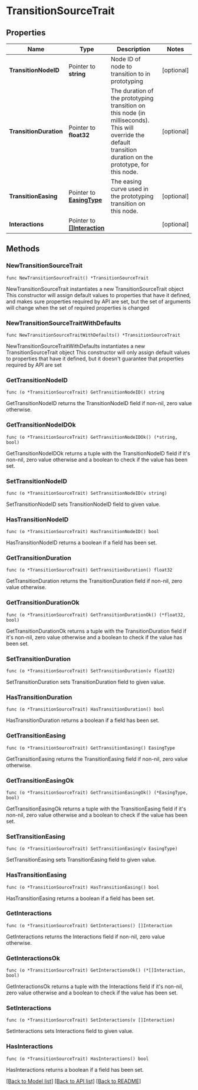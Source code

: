 # TransitionSourceTrait

## Properties

Name | Type | Description | Notes
------------ | ------------- | ------------- | -------------
**TransitionNodeID** | Pointer to **string** | Node ID of node to transition to in prototyping | [optional] 
**TransitionDuration** | Pointer to **float32** | The duration of the prototyping transition on this node (in milliseconds). This will override the default transition duration on the prototype, for this node. | [optional] 
**TransitionEasing** | Pointer to [**EasingType**](EasingType.md) | The easing curve used in the prototyping transition on this node. | [optional] 
**Interactions** | Pointer to [**[]Interaction**](Interaction.md) |  | [optional] 

## Methods

### NewTransitionSourceTrait

`func NewTransitionSourceTrait() *TransitionSourceTrait`

NewTransitionSourceTrait instantiates a new TransitionSourceTrait object
This constructor will assign default values to properties that have it defined,
and makes sure properties required by API are set, but the set of arguments
will change when the set of required properties is changed

### NewTransitionSourceTraitWithDefaults

`func NewTransitionSourceTraitWithDefaults() *TransitionSourceTrait`

NewTransitionSourceTraitWithDefaults instantiates a new TransitionSourceTrait object
This constructor will only assign default values to properties that have it defined,
but it doesn't guarantee that properties required by API are set

### GetTransitionNodeID

`func (o *TransitionSourceTrait) GetTransitionNodeID() string`

GetTransitionNodeID returns the TransitionNodeID field if non-nil, zero value otherwise.

### GetTransitionNodeIDOk

`func (o *TransitionSourceTrait) GetTransitionNodeIDOk() (*string, bool)`

GetTransitionNodeIDOk returns a tuple with the TransitionNodeID field if it's non-nil, zero value otherwise
and a boolean to check if the value has been set.

### SetTransitionNodeID

`func (o *TransitionSourceTrait) SetTransitionNodeID(v string)`

SetTransitionNodeID sets TransitionNodeID field to given value.

### HasTransitionNodeID

`func (o *TransitionSourceTrait) HasTransitionNodeID() bool`

HasTransitionNodeID returns a boolean if a field has been set.

### GetTransitionDuration

`func (o *TransitionSourceTrait) GetTransitionDuration() float32`

GetTransitionDuration returns the TransitionDuration field if non-nil, zero value otherwise.

### GetTransitionDurationOk

`func (o *TransitionSourceTrait) GetTransitionDurationOk() (*float32, bool)`

GetTransitionDurationOk returns a tuple with the TransitionDuration field if it's non-nil, zero value otherwise
and a boolean to check if the value has been set.

### SetTransitionDuration

`func (o *TransitionSourceTrait) SetTransitionDuration(v float32)`

SetTransitionDuration sets TransitionDuration field to given value.

### HasTransitionDuration

`func (o *TransitionSourceTrait) HasTransitionDuration() bool`

HasTransitionDuration returns a boolean if a field has been set.

### GetTransitionEasing

`func (o *TransitionSourceTrait) GetTransitionEasing() EasingType`

GetTransitionEasing returns the TransitionEasing field if non-nil, zero value otherwise.

### GetTransitionEasingOk

`func (o *TransitionSourceTrait) GetTransitionEasingOk() (*EasingType, bool)`

GetTransitionEasingOk returns a tuple with the TransitionEasing field if it's non-nil, zero value otherwise
and a boolean to check if the value has been set.

### SetTransitionEasing

`func (o *TransitionSourceTrait) SetTransitionEasing(v EasingType)`

SetTransitionEasing sets TransitionEasing field to given value.

### HasTransitionEasing

`func (o *TransitionSourceTrait) HasTransitionEasing() bool`

HasTransitionEasing returns a boolean if a field has been set.

### GetInteractions

`func (o *TransitionSourceTrait) GetInteractions() []Interaction`

GetInteractions returns the Interactions field if non-nil, zero value otherwise.

### GetInteractionsOk

`func (o *TransitionSourceTrait) GetInteractionsOk() (*[]Interaction, bool)`

GetInteractionsOk returns a tuple with the Interactions field if it's non-nil, zero value otherwise
and a boolean to check if the value has been set.

### SetInteractions

`func (o *TransitionSourceTrait) SetInteractions(v []Interaction)`

SetInteractions sets Interactions field to given value.

### HasInteractions

`func (o *TransitionSourceTrait) HasInteractions() bool`

HasInteractions returns a boolean if a field has been set.


[[Back to Model list]](../README.md#documentation-for-models) [[Back to API list]](../README.md#documentation-for-api-endpoints) [[Back to README]](../README.md)


